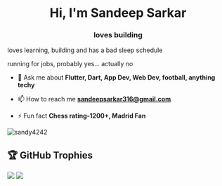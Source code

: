 <h1 align="center">Hi, I'm Sandeep Sarkar</h1>
<h3 align="center">loves building</h3>
<p/>loves learning, building and has a bad sleep schedule</p>
<p/>running for jobs, probably yes... actually no</p>

- 💬 Ask me about **Flutter, Dart, App Dev, Web Dev, football, anything techy**

- 📫 How to reach me **sandeepsarkar316@gmail.com**

- ⚡ Fun fact **Chess rating-1200+, Madrid Fan**
<p align="left"> <img src="https://komarev.com/ghpvc/?username=sandy4242&label=Profile%20views&color=0e75b6&style=flat" alt="sandy4242" /> </p>

## 🏆 GitHub Trophies
![](https://github-profile-trophy.vercel.app/?username=sandy4242&theme=radical&no-frame=false&no-bg=true&margin-w=4)
[![](https://visitcount.itsvg.in/api?id=sandy4242&icon=0&color=0)](https://visitcount.itsvg.in)
